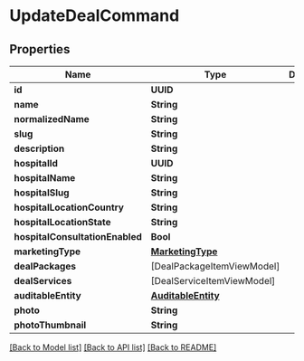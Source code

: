 # UpdateDealCommand

## Properties
Name | Type | Description | Notes
------------ | ------------- | ------------- | -------------
**id** | **UUID** |  | [optional] 
**name** | **String** |  | [optional] 
**normalizedName** | **String** |  | [optional] 
**slug** | **String** |  | [optional] 
**description** | **String** |  | [optional] 
**hospitalId** | **UUID** |  | [optional] 
**hospitalName** | **String** |  | [optional] 
**hospitalSlug** | **String** |  | [optional] 
**hospitalLocationCountry** | **String** |  | [optional] 
**hospitalLocationState** | **String** |  | [optional] 
**hospitalConsultationEnabled** | **Bool** |  | [optional] 
**marketingType** | [**MarketingType**](MarketingType.md) |  | [optional] 
**dealPackages** | [DealPackageItemViewModel] |  | [optional] 
**dealServices** | [DealServiceItemViewModel] |  | [optional] 
**auditableEntity** | [**AuditableEntity**](AuditableEntity.md) |  | [optional] 
**photo** | **String** |  | [optional] 
**photoThumbnail** | **String** |  | [optional] 

[[Back to Model list]](../README.md#documentation-for-models) [[Back to API list]](../README.md#documentation-for-api-endpoints) [[Back to README]](../README.md)


